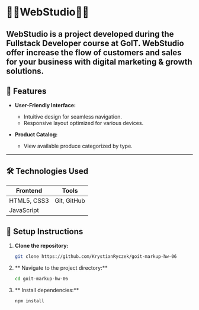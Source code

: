 # 🌟🌟WebStudio🌟🌟

WebStudio is a project developed during the Fullstack Developer course at GoIT.
WebStudio offer increase the flow of customers and sales for your business with digital marketing & growth solutions.
---

## 🌟 Features

- **User-Friendly Interface:**
  - Intuitive design for seamless navigation.
  - Responsive layout optimized for various devices.

- **Product Catalog:**
  - View available produce categorized by type.

---

## 🛠️ Technologies Used

| Frontend      | Tools        |
|---------------|--------------|
| HTML5, CSS3   | Git, GitHub  |
| JavaScript    |              |


## 🚀 Setup Instructions

1. **Clone the repository:**
   ```bash
   git clone https://github.com/KrystianRyczek/goit-markup-hw-06
2. ** Navigate to the project directory:**
   ```bash
   cd goit-markup-hw-06
3. ** Install dependencies:**
   ```bash
   npm install
